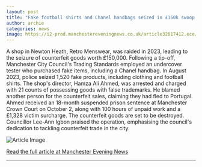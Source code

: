```yaml
---
layout: post
title: "Fake football shirts and Chanel handbags seized in £150k swoop after tip-off"
author: archie
categories: news
image: https://i2-prod.manchestereveningnews.co.uk/article32617412.ece/ALTERNATES/s1200/0_ABR_MEN_061024_NEWTONHEATHRAID02.jpg
---
```

A shop in Newton Heath, Retro Menswear, was raided in 2023, leading to the seizure of counterfeit goods worth £150,000. Following a tip-off, Manchester City Council's Trading Standards employed an undercover tester who purchased fake items, including a Chanel handbag. In August 2023, police seized 1,520 fake products, including clothing and football shirts. The shop's director, Hamza Ali Ahmed, was arrested and charged with 21 counts of possessing goods with false trademarks. He blamed another person for the counterfeit sales, claiming they had fled to Portugal. Ahmed received an 18-month suspended prison sentence at Manchester Crown Court on October 2, along with 100 hours of unpaid work and a £1,328 victim surcharge. The counterfeit goods are set to be destroyed. Councillor Lee-Ann Igbon praised the operation, emphasising the council's dedication to tackling counterfeit trade in the city.

![Article Image](https://i2-prod.manchestereveningnews.co.uk/article32617412.ece/ALTERNATES/s1200/0_ABR_MEN_061024_NEWTONHEATHRAID02.jpg)

[Read the full article at Manchester Evening News](https://www.manchestereveningnews.co.uk/news/greater-manchester-news/fake-football-shirts-chanel-handbags-32617332)

---
